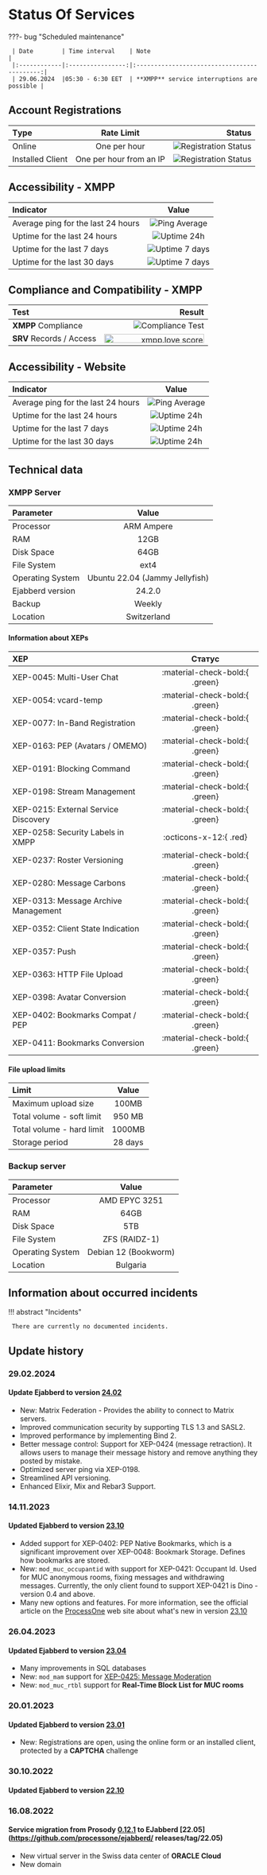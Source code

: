 # Status Of Services

???- bug "Scheduled maintenance"

     | Date        | Time interval    | Note                                        |
     |:------------|:----------------:|:-------------------------------------------:|
     | 29.06.2024  |05:30 - 6:30 EET  | **XMPP** service interruptions are possible |

## Account Registrations

| Тype              |Rate Limit              |Status                           |
|:------------------|:----------------------:|-------------------------:|
| Online            |One per hour            |![Registration Status](https://uptime.tinyserver.eu/api/badge/141/status?label=&upLabel=OPEN&downLabel=CLOSED) |
| Installed Client  |One per hour from an IP |![Registration Status](https://uptime.tinyserver.eu/api/badge/141/status?label=&upLabel=OPEN&downLabel=CLOSED) |

## Accessibility - **XMPP**

| Indicator |Value |
|:---------------------------|:---------------------------------------------------:|
| Average ping for the last 24 hours|![Ping Average](https://uptime.tinyserver.eu/api/badge/137/ping?label=) |
| Uptime for the last 24 hours |![Uptime 24h](https://uptime.tinyserver.eu/api/badge/121/uptime/24?label=)|
| Uptime for the last 7 days |![Uptime 7 days](https://uptime.tinyserver.eu/api/badge/121/uptime/168?label=)|
| Uptime for the last 30 days |![Uptime 7 days](https://uptime.tinyserver.eu/api/badge/121/uptime/720?label=)|

## Compliance and Compatibility - **XMPP**

| Test                |Result                                                                  |
|:--------------------|-----------------------------------------------------------------------:|
| **XMPP** Compliance| ![Compliance Test](https://compliance.conversations.im/badge/chatrix.one) |
|**SRV** Records / Access| <a href='https://xmpp.love/servers/chatrix.one/results'><img src='https://xmpp.love/servers/chatrix.one/badge' width='201px' height= '18px' alt='xmpp.love score'></a> |

## Accessibility - Website

| Indicator                  | Value                                                 |
|:---------------------------|:-----------------------------------------------------:|
| Average ping for the last 24 hours|![Ping Average](https://uptime.tinyserver.eu/api/badge/135/ping) |
| Uptime for the last 24 hours |![Uptime 24h](https://uptime.tinyserver.eu/api/badge/135/uptime/24?label=)|
| Uptime for the last 7 days |![Uptime 24h](https://uptime.tinyserver.eu/api/badge/135/uptime/168?label=)|
| Uptime for the last 30 days |![Uptime 24h](https://uptime.tinyserver.eu/api/badge/135/uptime/720?label=)|

## Technical data

### XMPP Server

| Parameter        | Value                          |
|:-----------------|:------------------------------:|
| Processor        | ARM Ampere                     |
| RAM              | 12GB                           |
| Disk Space       | 64GB                           |
| File System      | ext4                           |
| Operating System | Ubuntu 22.04 (Jammy Jellyfish) |
| Ejabberd version | 24.2.0                        |
| Backup           | Weekly                         |
| Location         | Switzerland                    |

#### Information about XEPs

| XEP                                   | Статус                         |
|:--------------------------------------|:------------------------------:|
| XEP-0045: Multi-User Chat             | :material-check-bold:{ .green} |
| XEP-0054: vcard-temp                  | :material-check-bold:{ .green} |
| XEP-0077: In-Band Registration        | :material-check-bold:{ .green} |
| XEP-0163: PEP (Avatars / OMEMO)       | :material-check-bold:{ .green} |
| XEP-0191: Blocking Command            | :material-check-bold:{ .green} |
| XEP-0198: Stream Management           | :material-check-bold:{ .green} |
| XEP-0215: External Service Discovery  | :material-check-bold:{ .green} |
| XEP-0258: Security Labels in XMPP     | :octicons-x-12:{ .red}         |
| XEP-0237: Roster Versioning           | :material-check-bold:{ .green} |
| XEP-0280: Message Carbons             | :material-check-bold:{ .green} |
| XEP-0313: Message Archive Management  | :material-check-bold:{ .green} |
| XEP-0352: Client State Indication     | :material-check-bold:{ .green} |
| XEP-0357: Push                        | :material-check-bold:{ .green} |
| XEP-0363: HTTP File Upload            | :material-check-bold:{ .green} |
| XEP-0398: Avatar Conversion           | :material-check-bold:{ .green} |
| XEP-0402: Bookmarks Compat / PEP      | :material-check-bold:{ .green} |
| XEP-0411: Bookmarks Conversion        | :material-check-bold:{ .green} |

#### File upload limits

| Limit                     | Value   |
|:--------------------------|:-------:|
| Maximum upload size       | 100MB   |
| Total volume - soft limit | 950 MB  |
| Total volume - hard limit | 1000MB  |
| Storage period            | 28 days |

### Backup server

| Parameter        | Value                |
|:-----------------|:--------------------:|
| Processor        | AMD EPYC 3251        |
| RAM              | 64GB                 |
| Disk Space       | 5TB                  |
| File System      | ZFS (RAIDZ-1)        |
| Operating System | Debian 12 (Bookworm) |
| Location         | Bulgaria             |

## Information about occurred incidents

!!! abstract "Incidents"

     There are currently no documented incidents.

## Update history

### 29.02.2024

#### Update Ejabberd to version [24.02](https://github.com/processone/ejabberd/releases/tag/24.02)

- New: Matrix Federation - Provides the ability to connect to Matrix servers.
- Improved communication security by supporting TLS 1.3 and SASL2.
- Improved performance by implementing Bind 2.
- Better message control: Support for XEP-0424 (message retraction). It allows users to manage their message history and remove anything they posted by mistake.
- Optimized server ping via XEP-0198.
- Streamlined API versioning.
- Enhanced Elixir, Mix and Rebar3 Support.

### 14.11.2023

#### Updated Ejabberd to version [23.10](https://github.com/processone/ejabberd/releases/tag/23.10)

- Added support for XEP-0402: PEP Native Bookmarks, which is a significant improvement over XEP-0048: Bookmark Storage. Defines how bookmarks are stored.
- New: `mod_muc_occupantid` with support for XEP-0421: Occupant Id. Used for MUC anonymous rooms, fixing messages and withdrawing messages. Currently, the only client found to support XEP-0421 is Dino - version 0.4 and above.
- Many new options and features. For more information, see the official article on the [ProcessOne](https://www.process-one.net/) web site about what's new in version [23.10](https://www.process-one.net/blog/ejabberd-23-10/)

### 26.04.2023

#### Updated Ejabberd to version [23.04](https://github.com/processone/ejabberd/releases/tag/23.04)

- Many improvements in SQL databases
- New: `mod_mam` support for [XEP-0425: Message Moderation](https://xmpp.org/extensions/xep-0425.html)
- New: `mod_muc_rtbl` support for **Real-Time Block List for MUC rooms**

### 20.01.2023

#### Updated Ejabberd to version [23.01](https://github.com/processone/ejabberd/releases/tag/23.01)

- New: Registrations are open, using the online form or an installed client, protected by a **CAPTCHA** challenge

### 30.10.2022

#### Updated Ejabberd to version [22.10](https://github.com/processone/ejabberd/releases/tag/22.10)

### 16.08.2022

#### Service migration from Prosody [0.12.1](https://prosody.im/doc/release/0.12.1) to EJabberd [22.05](https://github.com/processone/ejabberd/ releases/tag/22.05)

- New virtual server in the Swiss data center of **ORACLE Cloud**
- New domain
